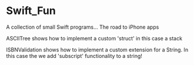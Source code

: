 # Swift_Fun
A collection of small Swift programs... The road to iPhone apps


ASCIITree shows how to implement a custom 'struct' in this case a stack

ISBNValidation shows how to implement a custom extension for a String. In this case the we add 'subscript' functionality to a string!
